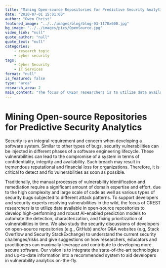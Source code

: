 ```yaml
---
title: "Mining Open-source Repositories for Predictive Security Analytics"
date: "2020-07-01 15:01:00"
author: "Owen Christ"
featured_image: "../../images/blog/blog-03-1170x600.jpg"
bg_image: "../../images/pics/OpenSource.jpg"
video_link: "null"
quote_author: "null"
quote_text: "null"
categories: 
    - research topic
    - cyber security
tags: 
    - Cyber Security
    - IT Services
format: "null"
is_featured: false
type: "area"
research_area: 2
main_content: "The focus of CREST researchers is to utilize data available in open-source repositories to develop high-performing and robust AI-enabled prediction models to automate the detection, characterization, and fixing prioritization of vulnerabilities in time."
---
```



# Mining Open-source Repositories for Predictive Security Analytics

Security is an integral requirement and concern when developing a software system. Similar to other types of bugs, security vulnerabilities can be injected in different phases of a software engineering lifecycle. These vulnerabilities can lead to the compromise of a system in terms of confidentiality, integrity and availability. Such breach may result in tremendous reputational and financial loss for organizations. Therefore, it is critical to detect and fix vulnerabilities as soon as possible.

Traditionally, the manual processes of vulnerability identification and remediation require a significant amount of domain expertise and effort, due to the high complexity and large scale of code as well as various types of security bugs subjected to different attack patterns. To support developers and security experts resolving vulnerabilities in the wild, the focus of CREST researchers is to utilize data available in open-source repositories to develop high-performing and robust AI-enabled prediction models to automate the detection, characterization, and fixing prioritization of vulnerabilities in time. We also study the security discussions of developers on open-source repositories (e.g., GitHub) and/or Q&A websites (e.g, Stack Overflow and Security StackExchange) to understand the current security challenges/risks and give suggestions on how researchers, educators and practitioners can maximally leverage and contribute to developing more secure software. Our vision is to integrate the state-of-the-art technologies and up-to-date information into a recommended system to aid developers in vulnerability analytics on-the-fly.

